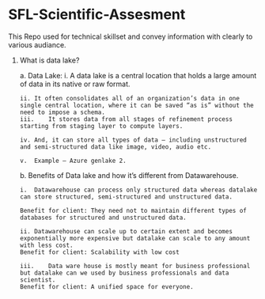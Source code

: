# SFL-Scientific-Assesment
 This Repo used for technical skillset and convey information with clearly to various audiance.

 1.	What is data lake?
 
    a.	Data Lake:
        i.	A data lake is a central location that holds a large amount of data in its native or raw format.
        
        ii.	It often consolidates all of an organization’s data in one single central location, where it can be saved “as is” without the need to impose a schema.
        iii.	It stores data from all stages of refinement process starting from staging layer to compute layers.
        
        iv.	And, it can store all types of data – including unstructured and semi-structured data like image, video, audio etc.
        
        v.	Example – Azure genlake 2.

    b.	Benefits of Data lake and how it’s different from Datawarehouse.
        
        i.	Datawarehouse can process only structured data whereas datalake can store structured, semi-structured and unstructured data.
        
        Benefit for client: They need not to maintain different types of databases for structured and unstructured data.

        ii.	Datawarehouse can scale up to certain extent and becomes exponentially more expensive but datalake can scale to any amount with less cost.
        Benefit for client: Scalability with low cost

        iii.	Data ware house is mostly meant for business professional but datalake can we used by business professionals and data scientist.
        Benefit for client: A unified space for everyone.


